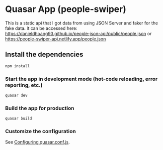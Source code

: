 # Quasar App (people-swiper)

This is a static api that I got data from using JSON Server and faker for the fake data. It can be accessed here: https://danieldhoang93.github.io/people-json-api/public/people.json or https://people-swiper-api.netlify.app/people.json

## Install the dependencies
```bash
npm install
```

### Start the app in development mode (hot-code reloading, error reporting, etc.)
```bash
quasar dev
```


### Build the app for production
```bash
quasar build
```

### Customize the configuration
See [Configuring quasar.conf.js](https://quasar.dev/quasar-cli/quasar-conf-js).
